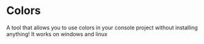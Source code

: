 # Colors
A tool that allows you to use colors in your console project without installing anything! It works on windows and linux

